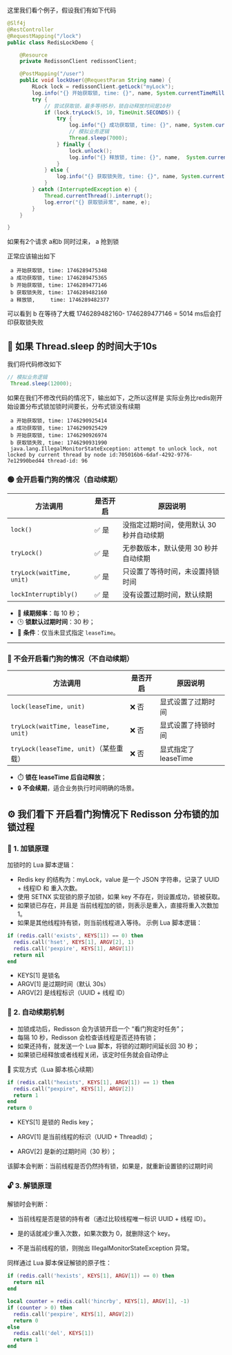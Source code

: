 这里我们看个例子，假设我们有如下代码
```java
@Slf4j
@RestController
@RequestMapping("/lock")
public class RedisLockDemo {

    @Resource
    private RedissonClient redissonClient;

    @PostMapping("/user")
    public void lockUser(@RequestParam String name) {
        RLock lock = redissonClient.getLock("myLock");
        log.info("{} 开始获取锁, time: {}", name, System.currentTimeMillis());
        try {
            // 尝试获取锁，最多等待5秒，锁自动释放时间是10秒
            if (lock.tryLock(5, 10, TimeUnit.SECONDS)) {
                try {
                    log.info("{} 成功获取锁, time: {}", name, System.currentTimeMillis());
                    // 模拟业务逻辑
                    Thread.sleep(7000);
                } finally {
                    lock.unlock();
                    log.info("{} 释放锁, time: {}", name,  System.currentTimeMillis());
                }
            } else {
                log.info("{} 获取锁失败, time: {}", name, System.currentTimeMillis());
            }
        } catch (InterruptedException e) {
            Thread.currentThread().interrupt();
            log.error("{} 获取锁异常", name, e);
        }
    }

}
```
如果有2个请求 a和b 同时过来， a 抢到锁

正常应该输出如下
```
 a 开始获取锁, time: 1746289475348
 a 成功获取锁, time: 1746289475365
 b 开始获取锁, time: 1746289477146
 b 获取锁失败, time: 1746289482160
 a 释放锁,     time: 1746289482377

```
可以看到 b 在等待了大概 1746289482160- 1746289477146 = 5014 ms后会打印获取锁失败

## 🤔 如果 Thread.sleep 的时间大于10s

我们将代码修改如下
```java 
// 模拟业务逻辑
 Thread.sleep(12000);

```

如果在我们不修改代码的情况下，输出如下，之所以这样是 实际业务比redis刚开始设置分布式锁加锁时间要长，分布式锁没有续期

```
 a 开始获取锁, time: 1746290925414
 a 成功获取锁, time: 1746290925429
 b 开始获取锁, time: 1746290926974
 b 获取锁失败, time: 1746290931990
 java.lang.IllegalMonitorStateException: attempt to unlock lock, not locked by current thread by node id:705016b6-6daf-4292-9776-7e12990bed44 thread-id: 96
```
### 🟢 **会开启看门狗的情况（自动续期）**

| 方法调用                                 | 是否开启 | 原因说明 |
|------------------------------------------|----------|-----------|
| `lock()`                                  | ✅ 是     | 没指定过期时间，使用默认 30 秒并自动续期 |
| `tryLock()`                               | ✅ 是     | 无参数版本，默认使用 30 秒并自动续期 |
| `tryLock(waitTime, unit)`                 | ✅ 是     | 只设置了等待时间，未设置持锁时间 |
| `lockInterruptibly()`                     | ✅ 是     | 没有设置过期时间，默认续期 |

- 🔁 **续期频率**：每 10 秒；
- 🕒 **锁默认过期时间**：30 秒；
- 🧵 **条件**：仅当未显式指定 `leaseTime`。

---

### 🔴 **不会开启看门狗的情况（不自动续期）**

| 方法调用                                           | 是否开启 | 原因说明 |
|----------------------------------------------------|----------|-----------|
| `lock(leaseTime, unit)`                            | ❌ 否     | 显式设置了过期时间 |
| `tryLock(waitTime, leaseTime, unit)`               | ❌ 否     | 显式设置了持锁时间 |
| `tryLock(leaseTime, unit)`（某些重载）             | ❌ 否     | 显式指定了 leaseTime |

- ⏱️ **锁在 leaseTime 后自动释放**；
- 🔒 **不会续期**，适合业务执行时间明确的场景。


## ⚙️ 我们看下 开启看门狗情况下 Redisson 分布锁的加锁过程

### 🔑 1. 加锁原理

加锁时的 Lua 脚本逻辑：
- Redis key 的结构为：myLock，value 是一个 JSON 字符串，记录了 UUID + 线程ID 和 重入次数。
- 使用 SETNX 实现锁的原子加锁，如果 key 不存在，则设置成功，锁被获取。
- 如果锁已存在，并且是 当前线程加的锁，则表示是重入，直接将重入次数加 1。
- 如果是其他线程持有锁，则当前线程进入等待。
示例 Lua 脚本逻辑：
```lua
if (redis.call('exists', KEYS[1]) == 0) then
  redis.call('hset', KEYS[1], ARGV[2], 1)
  redis.call('pexpire', KEYS[1], ARGV[1])
  return nil
end
```
- KEYS[1] 是锁名
- ARGV[1] 是过期时间（默认 30s）
- ARGV[2] 是线程标识（UUID + 线程 ID）

### 🔁 2. 自动续期机制

- 加锁成功后，Redisson 会为该锁开启一个 “看门狗定时任务”；
- 每隔 10 秒，Redisson 会检查该线程是否还持有锁；
- 如果还持有，就发送一个 Lua 脚本，将锁的过期时间延长回 30 秒；
- 如果锁已经释放或者线程关闭，该定时任务就会自动停止

🔧 实现方式（Lua 脚本核心续期）
```lua
if (redis.call("hexists", KEYS[1], ARGV[1]) == 1) then
  redis.call("pexpire", KEYS[1], ARGV[2])
  return 1
end
return 0
```
- KEYS[1] 是锁的 Redis key；

- ARGV[1] 是当前线程的标识（UUID + ThreadId）；

- ARGV[2] 是新的过期时间（30 秒）；

该脚本会判断：当前线程是否仍然持有锁，如果是，就重新设置锁的过期时间

### 🔓 3. 解锁原理
解锁时会判断：

- 当前线程是否是锁的持有者（通过比较线程唯一标识 UUID + 线程 ID）。

- 是的话就减少重入次数，如果次数为 0，就删除这个 key。

- 不是当前线程的锁，则抛出 IllegalMonitorStateException 异常。

同样通过 Lua 脚本保证解锁的原子性：
```lua
if (redis.call('hexists', KEYS[1], ARGV[1]) == 0) then
  return nil
end

local counter = redis.call('hincrby', KEYS[1], ARGV[1], -1)
if (counter > 0) then
  redis.call('pexpire', KEYS[1], ARGV[2])
  return 0
else
  redis.call('del', KEYS[1])
  return 1
end

```

